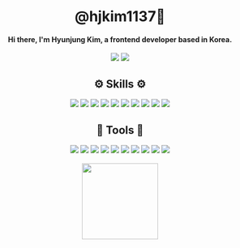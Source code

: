 <div align="center">
  <h1 align="center">@hjkim1137🌮</h1>
  <h4 align="center">Hi there, I'm Hyunjung Kim, a frontend developer based in Korea.</h4>
</div>

<div align="center">
  <img src="https://img.shields.io/badge/Email-hyunbiz23@naver.com-30B980?style=flat-square&logo=Email&logoColor=white"/>
<a href="https://paintover23.tistory.com"><img src="https://img.shields.io/badge/Blog-https://paintover23.tistory.com/-000000?style=flat-square&logo=Blog&logoColor=white"/></a>
</div>

<div align="center" >
  <h2 align="center">⚙️ Skills ⚙️</h2>
  <div align="center" >
    <img src="https://img.shields.io/badge/HTML5-E34F26?style=flat-square&logo=HTML5&logoColor=white"/>
    <img src="https://img.shields.io/badge/CSS3-1572B6?style=flat-square&logo=CSS3&logoColor=white"/>
    <img src="https://img.shields.io/badge/styled-components-DB7093?style=flat-square&logo=styled-components&logoColor=white"/>
    <img src="https://img.shields.io/badge/Bootstrap-7952B3?style=flat-square&logo=Bootstrap&logoColor=white"/>
    <img src="https://img.shields.io/badge/MUI-007FFF?style=flat-square&logo=MUI&logoColor=white"/>
    <img src="https://img.shields.io/badge/SASS-CC6699?style=flat-square&logo=SASS&logoColor=white"/>
    <img src="https://img.shields.io/badge/JavaScript-F7DF1E?style=flat-square&logo=JavaScript&logoColor=white"/>
    <img src="https://img.shields.io/badge/React-61DAFB?style=flat-square&logo=React&logoColor=white"/>
     <img src="https://img.shields.io/badge/Node.Js-339933?style=flat-square&logo=Node.js&logoColor=white"/>
    <img src="https://img.shields.io/badge/TypeScript-3178C6?style=flat-square&logo=TypeScript&logoColor=white"/>
    
  </div>
</div>

<div align="center" >
  <h2 align="center">🔨 Tools 🔨</h2>
  <div align="center" >
    <img src="https://img.shields.io/badge/Slack-4A154B?style=flat-square&logo=Slack&logoColor=white"/>
    <img src="https://img.shields.io/badge/Notion-000000?style=flat-square&logo=Notion&logoColor=white"/>
    <img src="https://img.shields.io/badge/Discord-5865F2?style=flat-square&logo=Discord&logoColor=white"/>
    <img src="https://img.shields.io/badge/Figma-F24E1E?style=flat-square&logo=Figma&logoColor=white"/>
    <img src="https://img.shields.io/badge/Git-F05032?style=flat-square&logo=Git&logoColor=white"/>
    <img src="https://img.shields.io/badge/Github-181717?style=flat-square&logo=Github&logoColor=white"/>
    <img src="https://img.shields.io/badge/GitLab-FC6D26?style=flat-square&logo=GitLab&logoColor=white"/>
    <img src="https://img.shields.io/badge/Netlify-00C7B7?style=flat-square&logo=Netlify&logoColor=white"/>
    <img src="https://img.shields.io/badge/GitHub Pages-222222?style=flat-square&logo=GitHubPages&logoColor=white"/>
    <img src="https://img.shields.io/badge/VisualStudioCode-007ACC?style=flat-square&logo=VisualStudioCode&logoColor=white"/>
  </div>
</div>

<div align="center">
  <br>
  <a href="https://github.com/hjkim1137/hjkim1137">
  <img height=150 align="center" src="https://github-readme-stats.vercel.app/api/top-langs?username=hjkim1137&layout=compact&langs_count=5&card_width=320" />
</a>
</div>
